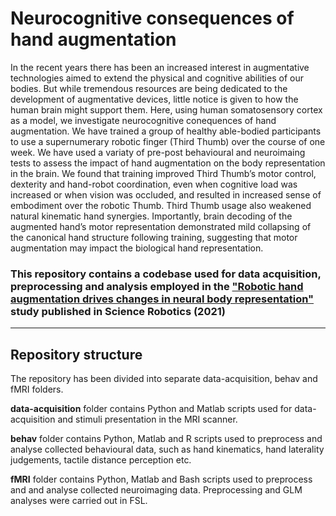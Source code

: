 # Neurocognitive consequences of hand augmentation

In the recent years there has been an increased interest in augmentative technologies aimed to extend the physical and cognitive abilities of our bodies. But while tremendous resources are being dedicated to the development of augmentative devices, little notice is given to how the human brain might support them. Here, using human somatosensory cortex as a model, we investigate neurocognitive conequences of hand augmentation. We have trained a group of healthy able-bodied participants to use a supernumerary robotic finger (Third Thumb) over the course of one week. We have used a variaty of pre-post behavioural and neuroimaing tests to assess the impact of hand augmentation on the body representation in the brain. We found that training improved Third Thumb’s motor control, dexterity and hand-robot coordination, even when cognitive load was increased or when vision was occluded, and resulted in increased sense of embodiment over the robotic Thumb. Third Thumb usage also weakened natural kinematic hand synergies. Importantly, brain decoding of the augmented hand’s motor representation demonstrated mild collapsing of the canonical hand structure following training, suggesting that motor augmentation may impact the biological hand representation.

### This repository contains a codebase used for data acquisition, preprocessing and analysis employed in the ["Robotic hand augmentation drives changes in neural body representation"](https://www.science.org/doi/10.1126/scirobotics.abd7935) study published in Science Robotics (2021)

----

## Repository structure

The repository has been divided into separate data-acquisition, behav and fMRI folders.

<b>data-acquisition</b> folder contains Python and Matlab scripts used for data-acquisition and stimuli presentation in the MRI scanner. 

<b>behav</b> folder contains Python, Matlab and R scripts used to preprocess and analyse collected behavioural data, such as hand kinematics, hand laterality judgements, tactile distance perception etc. 

<b>fMRI</b> folder contains Python, Matlab and Bash scripts used to preprocess and and analyse collected neuroimaging data. Preprocessing and GLM analyses were carried out in FSL.



